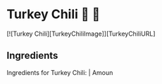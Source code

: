 # Turkey Chili :turkey: :turkey:

[![Turkey Chili][TurkeyChiliImage]][TurkeyChiliURL]


## Ingredients

Ingredients for Turkey Chili:
| Amoun